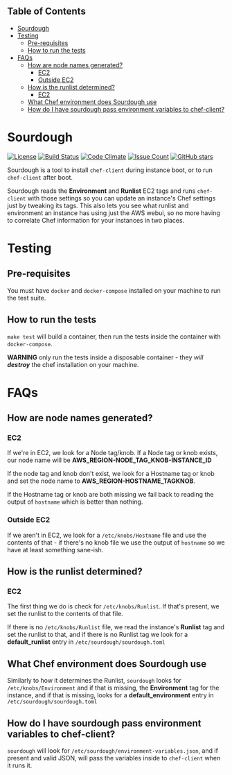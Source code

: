 <!-- START doctoc generated TOC please keep comment here to allow auto update -->
<!-- DON'T EDIT THIS SECTION, INSTEAD RE-RUN doctoc TO UPDATE -->
## Table of Contents

- [Sourdough](#sourdough)
- [Testing](#testing)
  - [Pre-requisites](#pre-requisites)
  - [How to run the tests](#how-to-run-the-tests)
- [FAQs](#faqs)
  - [How are node names generated?](#how-are-node-names-generated)
    - [EC2](#ec2)
    - [Outside EC2](#outside-ec2)
  - [How is the runlist determined?](#how-is-the-runlist-determined)
    - [EC2](#ec2-1)
  - [What Chef environment does Sourdough use](#what-chef-environment-does-sourdough-use)
  - [How do I have sourdough pass environment variables to chef-client?](#how-do-i-have-sourdough-pass-environment-variables-to-chef-client)

<!-- END doctoc generated TOC please keep comment here to allow auto update -->

# Sourdough

[![License](https://img.shields.io/badge/License-Apache%202.0-blue.svg)](https://opensource.org/licenses/Apache-2.0)
[![Build Status](https://travis-ci.org/unixorn/sourdough.svg?branch=master)](https://travis-ci.org/unixorn/sourdough)
[![Code Climate](https://codeclimate.com/github/unixorn/sourdough/badges/gpa.svg)](https://codeclimate.com/github/unixorn/sourdough)
[![Issue Count](https://codeclimate.com/github/unixorn/sourdough/badges/issue_count.svg)](https://codeclimate.com/github/unixorn/sourdough)
[![GitHub stars](https://img.shields.io/github/stars/unixorn/sourdough.svg)](https://github.com/unixorn/git-extra-commands/stargazers)

Sourdough is a tool to install `chef-client` during instance boot, or to run `chef-client` after boot.

Sourdough reads the **Environment** and **Runlist** EC2 tags and runs `chef-client` with those settings so you can update an instance's Chef settings just by tweaking its tags. This also lets you see what runlist and environment an instance has using just the AWS webui, so no more having to correlate Chef information for your instances in two places.

# Testing

## Pre-requisites

You must have `docker` and `docker-compose` installed on your machine to run the test suite.

## How to run the tests

`make test` will build a container, then run the tests inside the container with `docker-compose`.

**WARNING** only run the tests inside a disposable container - they _will_ **_destroy_** the chef installation on your machine.

# FAQs

## How are node names generated?

### EC2

If we're in EC2, we look for a Node tag/knob. If a Node tag or knob exists, our node name will be **AWS_REGION-NODE_TAG_KNOB-INSTANCE_ID**

If the node tag and knob don't exist, we look for a Hostname tag or knob and set the node name to **AWS_REGION-HOSTNAME_TAGKNOB**.

If the Hostname tag or knob are both missing we fail back to reading the output of `hostname` which is better than nothing.

### Outside EC2

If we aren't in EC2, we look for a `/etc/knobs/Hostname` file and use the
contents of that - if there's no knob file we use the output of
`hostname` so we have at least something sane-ish.

## How is the runlist determined?

### EC2

The first thing we do is check for `/etc/knobs/Runlist`. If that's present, we set the runlist to the contents of that file.

If there is no `/etc/knobs/Runlist` file, we read the instance's **Runlist** tag and set the runlist to that, and if there is no Runlist tag we look for a **default_runlist** entry in `/etc/sourdough/sourdough.toml`

## What Chef environment does Sourdough use

Similarly to how it determines the Runlist, `sourdough` looks for `/etc/knobs/Environment` and if that is missing, the **Environment** tag for the instance, and if that is missing, looks for a **default_environment** entry in `/etc/sourdough/sourdough.toml`

## How do I have sourdough pass environment variables to chef-client?

`sourdough` will look for `/etc/sourdough/environment-variables.json`, and if present and valid JSON, will pass the variables inside to `chef-client` when it runs it.
